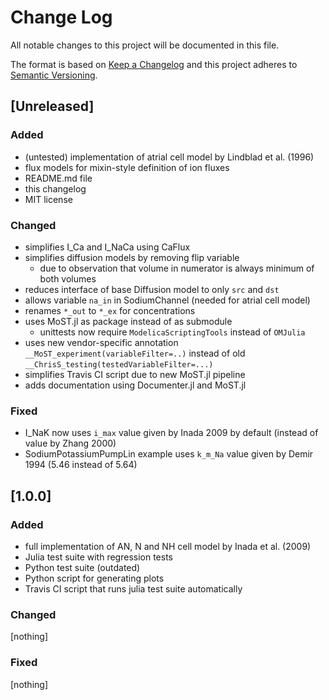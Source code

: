 # Change Log

All notable changes to this project will be documented in this file.

The format is based on [Keep a Changelog](http://keepachangelog.com/)
and this project adheres to [Semantic Versioning](http://semver.org/).

## [Unreleased]

### Added

* (untested) implementation of atrial cell model by Lindblad et al. (1996)
* flux models for mixin-style definition of ion fluxes
* README.md file
* this changelog
* MIT license

### Changed

* simplifies I_Ca and I_NaCa using CaFlux
* simplifies diffusion models by removing flip variable
  * due to observation that volume in numerator is always minimum of both volumes
* reduces interface of base Diffusion model to only `src` and `dst`
* allows variable `na_in` in SodiumChannel (needed for atrial cell model)
* renames `*_out` to `*_ex` for concentrations
* uses MoST.jl as package instead of as submodule
  * unittests now require `ModelicaScriptingTools` instead of `OMJulia`
* uses new vendor-specific annotation `__MoST_experiment(variableFilter=..)` instead of old `__ChrisS_testing(testedVariableFilter=...)`
* simplifies Travis CI script due to new MoST.jl pipeline
* adds documentation using Documenter.jl and MoST.jl

### Fixed

* I_NaK now uses `i_max` value given by Inada 2009 by default (instead of value by Zhang 2000)
* SodiumPotassiumPumpLin example uses `k_m_Na` value given by Demir 1994 (5.46 instead of 5.64)

## [1.0.0]

### Added

* full implementation of AN, N and NH cell model by Inada et al. (2009)
* Julia test suite with regression tests
* Python test suite (outdated)
* Python script for generating plots
* Travis CI script that runs julia test suite automatically

### Changed

[nothing]

### Fixed

[nothing]
